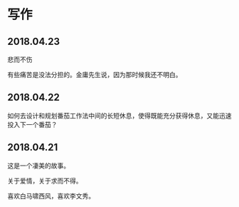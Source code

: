 # 写作

## 2018.04.23

悲而不伤

有些痛苦是没法分担的。金庸先生说，因为那时候我还不明白。

## 2018.04.22

如何去设计和规划番茄工作法中间的长短休息，使得既能充分获得休息，又能迅速投入下一个番茄？

## 2018.04.21

这是一个凄美的故事。

关于爱情，关于求而不得。

喜欢白马啸西风，喜欢李文秀。
